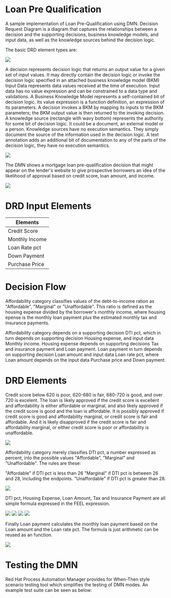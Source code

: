 Loan Pre Qualification
=======================

A sample implementation of Loan Pre-Qualification using DMN. Decision Request Diagram is a diagram that captures the relationships between a decision and the supporting decisions, business knowledge models, and input data, as well as the knowledge sources behind the decision logic. 

The basic DRD element types are: 

![](https://raw.githubusercontent.com/snandakumar87/loan-pre-qualification-dmn/master/DMN_overview.png)

A decision represents decision logic that returns an output value for a given set of input values. It may directly contain the decision logic or invoke the decision logic specified in an attached business knowledge model (BKM)
Input Data represents data values received at the time of execution. Input data has no value expression and can be constrained to a data type and validations.
A Business Knowledge Model represents a self-contained bit of decision logic. Its value expression is a function definition, an expression of its parameters. A decision invokes a BKM by mapping its inputs to the BKM parameters; the BKM output value is then returned to the invoking decision.
A knowledge source (rectangle with wavy bottom) represents the authority for some bit of decision logic. It could be a document, an external model or a person. Knowledge sources have no execution semantics. They simply document the source of the information used in the decision logic.
A text annotation adds an additional bit of documentation to any of the parts of the decision logic, they have no execution semantics.

![](https://raw.githubusercontent.com/snandakumar87/loan-pre-qualification-dmn/master/pre_qual_calc.png)

The DMN shows a mortgage loan pre-qualification decision that might appear on the lender's website to give prospective borrowers an idea of the likelihood of approval based on credit score, loan amount, and income.

![](https://raw.githubusercontent.com/snandakumar87/loan-pre-qualification-dmn/master/Loan_prequalification_overview.png)

DRD Input Elements
==================

Elements        | 
-------------   | 
Credit Score    | 
Monthly Income  |
Loan Rate pct   |
Down Payment    |
Purchase Price  |

Decision Flow
==============

Affordability category classifies values of the debt-to-income ration as "Affordable", "Marginal" or "Unaffordable". This ratio is defined as the housing expense divided by the borrower's monthly income, where housing epense is the monthly loan payment plus the estimated monthly tax and insurance payments.

Affordability category depends on a supporting decision DTI pct, which in turn depends on supporting decision Housing expense, and input data Monthly income. Housing expense depends on supporting decisions Tax and insurance payment and Loan payment. Loan payment in turn depends on supporting decision Loan amount and input data Loan rate pct, where Loan amount depends on the input data Purchase price and Down payment.

DRD Elements
=============

Credit score below 620 is poor, 620-680 is fair, 680-720 is good, and over 720 is excelent. The loan is likely approved if the credit score is excellent and affordability is either affordable or marginal, and also likely approved if the credit score is good and the loan is affordable. It is possibly approved if credit score is good and affordability marginal, or credit score is fair and affordable. And it is likely disapproved if the credit score is fair and affordability marginal, or either credit score is poor or affordability is unaffordable.

![](https://raw.githubusercontent.com/snandakumar87/loan-pre-qualification-dmn/master/loan_prequal.png)

Affordability category merely classifies DTI pct, a number expressed as percent, into the possible values "Affordable", "Marginal" and "Unaffordable". The rules are these:

"Affordable" if DTI pct is less than 26
"Marginal" if DTI pct is between 26 and 28, including the endpoints.
"Unaffordable" if DTI pct is greater than 28.

![](https://raw.githubusercontent.com/snandakumar87/loan-pre-qualification-dmn/master/affordavility_category.png)

DTI pct, Housing Expense, Loan Amount, Tax and Insurance Payment are all simple formula expressed in the FEEL expression.

![](https://github.com/snandakumar87/loan-pre-qualification-dmn/blob/master/housing_expense.png)
![](https://raw.githubusercontent.com/snandakumar87/loan-pre-qualification-dmn/master/loan_amount.png)
![](https://raw.githubusercontent.com/snandakumar87/loan-pre-qualification-dmn/master/DTI_pct.png)
![](https://raw.githubusercontent.com/snandakumar87/loan-pre-qualification-dmn/master/tax_information.png)

Finally Loan payment calculates the monthly loan payment based on the Loan amount and the Loan rate pct. The formula is just arithmetic can be reused as an function.

![](https://raw.githubusercontent.com/snandakumar87/loan-pre-qualification-dmn/master/loan_payment.png)

Testing the DMN
===============

Red Hat Process Automation Manager provides for When-Then style scenario testing tool which simplifies the testing of DMN modes. An example test suite can be seen as below:





